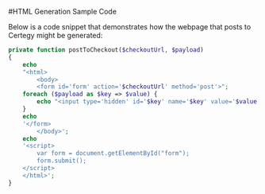 #HTML Generation Sample Code

Below is a code snippet that demonstrates how the webpage that posts to Certegy might be generated:

```php
private function postToCheckout($checkoutUrl, $payload)
{
	echo
	"<html>
		<body>
		<form id='form' action='$checkoutUrl' method='post'>";
	foreach ($payload as $key => $value) {
		echo "<input type='hidden' id='$key' name='$key' value='$value'/>";
	}
	echo
	'</form>
		</body>';
	echo
	'<script>
		var form = document.getElementById("form");
		form.submit();
	</script>
	</html>';
}
```